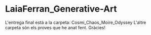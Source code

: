 # LaiaFerran_Generative-Art

L'entrega final està a la carpeta: Cosmi_Chaos_Moire_Odyssey
L'altre carpeta són els proves que he anat fent.
Gràcies!

